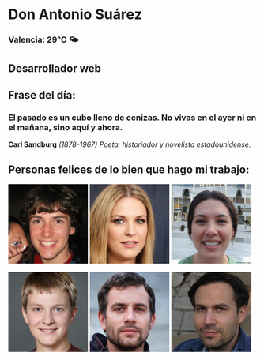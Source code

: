 # Don Antonio Suárez
### Valencia:  29°C 🌤️
## Desarrollador web
## Frase del día:
<!-- START QUOTE -->
### El pasado es un cubo lleno de cenizas. No vivas en el ayer ni en el mañana, sino aquí y ahora.
**Carl Sandburg** *(1878-1967) Poeta, historiador y novelista estadounidense.*
<!-- END QUOTE -->






## Personas felices de lo bien que hago mi trabajo:

<p float="left">
  <img src="src/image_0.png" width="32%" />
  <img src="src/image_1.png" width="32%" /> 
  <img src="src/image_2.png" width="32%" />
</p>
<p float="left">
  <img src="src/image_3.png" width="32%" />
  <img src="src/image_4.png" width="32%" /> 
  <img src="src/image_5.png" width="32%" />
</p>
